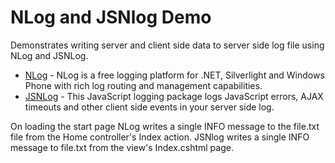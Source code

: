 # NLog and JSNlog Demo

Demonstrates writing server and client side data to server side log file using NLog and JSNLog.

* [NLog] - NLog is a free logging platform for .NET, Silverlight and Windows Phone with rich log routing and management capabilities.
* [JSNLog] - This JavaScript logging package logs JavaScript errors, AJAX timeouts and other client side events in your server side log.

On loading the start page NLog writes a single INFO message to the file.txt file from the Home controller's Index action. 
JSNlog writes a single INFO message to file.txt from the view's Index.cshtml page.

[NLog]: <http://nlog-project.org/>
[JSNLog]: <http://jsnlog.com/>